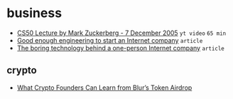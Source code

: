 # business

- [CS50 Lecture by Mark Zuckerberg - 7 December 2005](https://www.youtube.com/watch?v=xFFs9UgOAlE) `yt video` `65 min`
- [Good enough engineering to start an Internet company](https://www.listennotes.com/blog/good-enough-engineering-to-start-an-internet-27/) `article`
- [The boring technology behind a one-person Internet company](https://www.listennotes.com/blog/the-boring-technology-behind-a-one-person-23/) `article`


## crypto

- [What Crypto Founders Can Learn from Blur’s Token Airdrop](https://archive.is/Bnvnu)